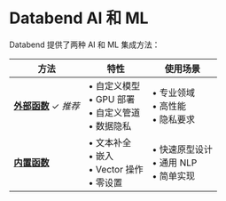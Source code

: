 # Databend AI 和 ML

Databend 提供了两种 AI 和 ML 集成方法：

| 方法 | 特性 | 使用场景 |
|----------|----------|-----------|
| **[外部函数](01-external-functions.md)** ✓ *推荐* | • 自定义模型<br/>• GPU 部署<br/>• 自定义管道<br/>• 数据隐私 | • 专业领域<br/>• 高性能<br/>• 隐私要求 |
| **[内置函数](02-built-in-functions.md)** | • 文本补全<br/>• 嵌入<br/>• Vector 操作<br/>• 零设置 | • 快速原型设计<br/>• 通用 NLP<br/>• 简单实现 |